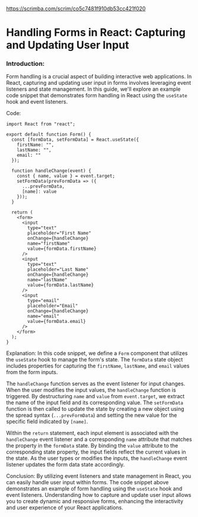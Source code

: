 
https://scrimba.com/scrim/co5c7481f910db53cc421f020

# Handling Forms in React: Capturing and Updating User Input

### Introduction:
Form handling is a crucial aspect of building interactive web applications. In React, capturing and updating user input in forms involves leveraging event listeners and state management. In this guide, we'll explore an example code snippet that demonstrates form handling in React using the `useState` hook and event listeners.

Code:

```
import React from "react";

export default function Form() {
  const [formData, setFormData] = React.useState({
    firstName: "",
    lastName: "",
    email: ""
  });

  function handleChange(event) {
    const { name, value } = event.target;
    setFormData(prevFormData => ({
      ...prevFormData,
      [name]: value
    }));
  }

  return (
    <form>
      <input
        type="text"
        placeholder="First Name"
        onChange={handleChange}
        name="firstName"
        value={formData.firstName}
      />
      <input
        type="text"
        placeholder="Last Name"
        onChange={handleChange}
        name="lastName"
        value={formData.lastName}
      />
      <input
        type="email"
        placeholder="Email"
        onChange={handleChange}
        name="email"
        value={formData.email}
      />
    </form>
  );
}

```

Explanation:
In this code snippet, we define a `Form` component that utilizes the `useState` hook to manage the form's state. The `formData` state object includes properties for capturing the `firstName`, `lastName`, and `email` values from the form inputs.

The `handleChange` function serves as the event listener for input changes. When the user modifies the input values, the `handleChange` function is triggered. By destructuring `name` and `value` from `event.target`, we extract the name of the input field and its corresponding value. The `setFormData` function is then called to update the state by creating a new object using the spread syntax (`...prevFormData`) and setting the new value for the specific field indicated by `[name]`.

Within the `return` statement, each input element is associated with the `handleChange` event listener and a corresponding `name` attribute that matches the property in the `formData` state. By binding the `value` attribute to the corresponding state property, the input fields reflect the current values in the state. As the user types or modifies the inputs, the `handleChange` event listener updates the form data state accordingly.

Conclusion:
By utilizing event listeners and state management in React, you can easily handle user input within forms. The code snippet above demonstrates an example of form handling using the `useState` hook and event listeners. Understanding how to capture and update user input allows you to create dynamic and responsive forms, enhancing the interactivity and user experience of your React applications.